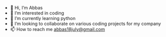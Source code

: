 - 👋 Hi, I’m Abbas
- 👀 I’m interested in coding
- 🌱 I’m currently learning python 
- 💞️ I’m looking to collaborate on various coding projects for my company
- 📫 How to reach me abbas18july@gmail.com

<!---
Musabbas/Musabbas is a ✨ special ✨ repository because its `README.md` (this file) appears on your GitHub profile.
You can click the Preview link to take a look at your changes.
--->
